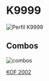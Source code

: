 # K9999
![Perfil K9999](https://2.bp.blogspot.com/-bai33m3x-Nc/V9tOFYkmmMI/AAAAAAAADbg/zwJyw4NuncwrMfGmt-FZfvb9NpfVLnT6ACEw/s1600/k9999-yoh.gif "Logo Title Text 1")

## Combos
![combos](http://i5.ifrm.com/1023/174/emo/kof2k2br_logo.gif)

[KOF 2002](https://www.youtube.com/watch?v=4ucOswYhoe8&t=3s)
